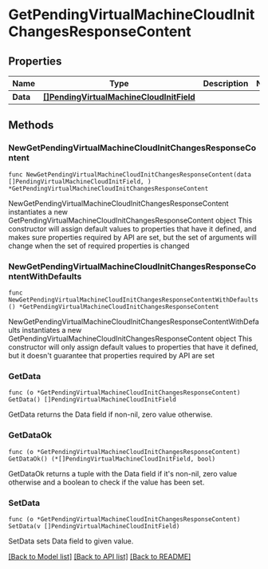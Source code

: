 # GetPendingVirtualMachineCloudInitChangesResponseContent

## Properties

Name | Type | Description | Notes
------------ | ------------- | ------------- | -------------
**Data** | [**[]PendingVirtualMachineCloudInitField**](PendingVirtualMachineCloudInitField.md) |  | 

## Methods

### NewGetPendingVirtualMachineCloudInitChangesResponseContent

`func NewGetPendingVirtualMachineCloudInitChangesResponseContent(data []PendingVirtualMachineCloudInitField, ) *GetPendingVirtualMachineCloudInitChangesResponseContent`

NewGetPendingVirtualMachineCloudInitChangesResponseContent instantiates a new GetPendingVirtualMachineCloudInitChangesResponseContent object
This constructor will assign default values to properties that have it defined,
and makes sure properties required by API are set, but the set of arguments
will change when the set of required properties is changed

### NewGetPendingVirtualMachineCloudInitChangesResponseContentWithDefaults

`func NewGetPendingVirtualMachineCloudInitChangesResponseContentWithDefaults() *GetPendingVirtualMachineCloudInitChangesResponseContent`

NewGetPendingVirtualMachineCloudInitChangesResponseContentWithDefaults instantiates a new GetPendingVirtualMachineCloudInitChangesResponseContent object
This constructor will only assign default values to properties that have it defined,
but it doesn't guarantee that properties required by API are set

### GetData

`func (o *GetPendingVirtualMachineCloudInitChangesResponseContent) GetData() []PendingVirtualMachineCloudInitField`

GetData returns the Data field if non-nil, zero value otherwise.

### GetDataOk

`func (o *GetPendingVirtualMachineCloudInitChangesResponseContent) GetDataOk() (*[]PendingVirtualMachineCloudInitField, bool)`

GetDataOk returns a tuple with the Data field if it's non-nil, zero value otherwise
and a boolean to check if the value has been set.

### SetData

`func (o *GetPendingVirtualMachineCloudInitChangesResponseContent) SetData(v []PendingVirtualMachineCloudInitField)`

SetData sets Data field to given value.



[[Back to Model list]](../README.md#documentation-for-models) [[Back to API list]](../README.md#documentation-for-api-endpoints) [[Back to README]](../README.md)


